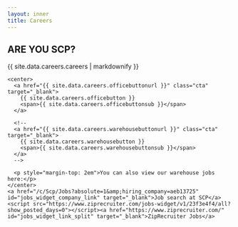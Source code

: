 ```yaml
---
layout: inner
title: Careers
---
```


<div class="careers">
  <div class="md">
    <h2>ARE YOU SCP?</h2>
    {{ site.data.careers.careers | markdownify }}

    <center>
      <a href="{{ site.data.careers.officebuttonurl }}" class="cta" target="_blank">
        {{ site.data.careers.officebutton }}
        <span>{{ site.data.careers.officebuttonsub }}</span>
      </a>

      <!--
      <a href="{{ site.data.careers.warehousebuttonurl }}" class="cta" target="_blank">
        {{ site.data.careers.warehousebutton }}
        <span>{{ site.data.careers.warehousebuttonsub }}</span>
      </a>
      -->

      <p style="margin-top: 2em">You can also view our warehouse jobs here:</p>
    </center>
    <a href="/c/Scp/Jobs?absolute=1&amp;hiring_company=aeb13725" id="jobs_widget_company_link" target="_blank">Job search at SCP</a><script src="https://www.ziprecruiter.com/jobs-widget/v1/23f3e4f4/all?show_posted_days=0"></script><a href="https://www.ziprecruiter.com/" id="jobs_widget_link_split" target="_blank">ZipRecruiter Jobs</a>

  </div>
</div>
